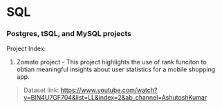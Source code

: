 # SQL
### Postgres, tSQL, and MySQL projects

Project Index:
1. Zomato project - This project highlights the use of rank funciton to obtian meaningful insights about user statistics for a mobile shopping app.

>Dataset link: https://www.youtube.com/watch?v=BlN4U7GF704&list=LL&index=2&ab_channel=AshutoshKumar 

